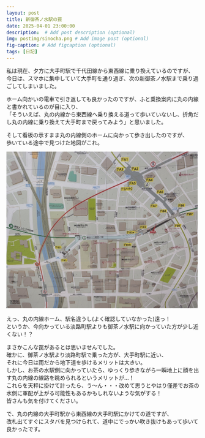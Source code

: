 ```yaml
---
layout: post
title: 新御茶ノ水駅の罠
date: 2025-04-01 23:00:00
description:  # Add post description (optional)
img: postimg/sinocha.png # Add image post (optional)
fig-caption: # Add figcaption (optional)
tags: [日記]
---
```


私は現在、夕方に大手町駅で千代田線から東西線に乗り換えているのですが、<br>
今日は、スマホに集中していて大手町を通り過ぎ、次の新御茶ノ水駅まで乗り過ごしてしまいました。

ホーム向かいの電車で引き返しても良かったのですが、ふと乗換案内に丸の内線と書かれているのが目に入り、<br>
「そういえば、丸の内線から東西線へ乗り換える道って歩いていないし、折角だし丸の内線に乗り換えて大手町まで戻ってみよう」と思いました。

そして看板の示すまま丸の内線側のホームに向かって歩き出したのですが、<br>
歩いている途中で見つけた地図がこれ。

<img src="../assets/img/postimg/sinocha-2.png" alt="新御茶ノ水地下看板" style="width: 500px; height: auto;"><br>

えっ、丸の内線ホーム、駅名違うし(よく確認していなかった)遠っ！<br>
というか、今向かっている淡路町駅よりも御茶ノ水駅に向かっていた方が少し近くない！？

まさかこんな罠があるとは思いませんでした。<br>
確かに、御茶ノ水駅より淡路町駅で乗った方が、大手町駅に近い、<br>
それに今日は雨だから地下道を歩けるメリットは大きい。<br>
しかし、お茶の水駅側に向かっていたら、ゆっくり歩きながら一瞬地上に顔を出す丸の内線の線路を眺められるというメリットが…！<br>
これらを天秤に掛けて計ったら、う～ん・・・改めて思うとやはり僅差でお茶の水側に軍配が上がる可能性もあるかもしれないような気がする！<br>
皆さんも気を付けてください。

で、丸の内線の大手町駅から東西線の大手町駅にかけての道ですが、<br>
改札出てすぐにスタバを見つけられて、道中にでっかい吹き抜けもあって歩いて良かったです。